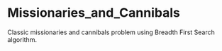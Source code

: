 # Missionaries_and_Cannibals
Classic missionaries and cannibals problem using Breadth First Search algorithm. 
